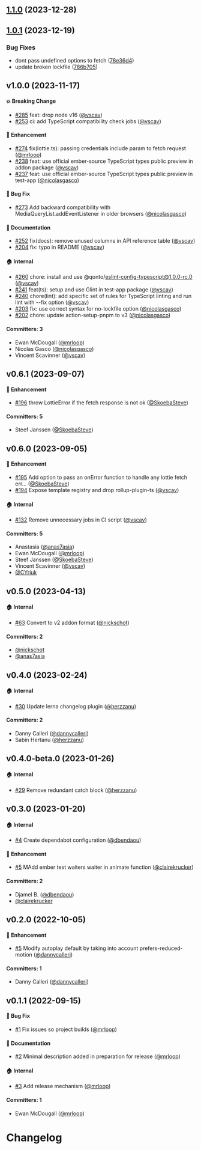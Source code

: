 
## [1.1.0](https://github.com/qonto/ember-lottie/compare/v1.0.1...v1.1.0) (2023-12-28)

## [1.0.1](https://github.com/qonto/ember-lottie/compare/v1.0.0...v1.0.1) (2023-12-19)


### Bug Fixes

* dont pass undefined options to fetch ([78e36d4](https://github.com/qonto/ember-lottie/commit/78e36d44e152679c6a5d8d0974576995243eaf20))
* update broken lockfile ([786b705](https://github.com/qonto/ember-lottie/commit/786b7057320ef398566edf63933272a412ad907c))

## v1.0.0 (2023-11-17)

#### :boom: Breaking Change
* [#285](https://github.com/qonto/ember-lottie/pull/285) feat: drop node v16 ([@vscav](https://github.com/vscav))
* [#253](https://github.com/qonto/ember-lottie/pull/253) ci: add TypeScript compatibility check jobs ([@vscav](https://github.com/vscav))

#### :rocket: Enhancement
* [#274](https://github.com/qonto/ember-lottie/pull/274) fix(lottie.ts): passing credentials include param to fetch request ([@mrloop](https://github.com/mrloop))
* [#238](https://github.com/qonto/ember-lottie/pull/238) feat: use official ember-source TypeScript types public preview in addon package ([@vscav](https://github.com/vscav))
* [#237](https://github.com/qonto/ember-lottie/pull/237) feat: use official ember-source TypeScript types public preview in test-app ([@nicolasgasco](https://github.com/nicolasgasco))

#### :bug: Bug Fix
* [#273](https://github.com/qonto/ember-lottie/pull/273) Add backward compatibility with MediaQueryList.addEventListener in older browsers ([@nicolasgasco](https://github.com/nicolasgasco))

#### :memo: Documentation
* [#252](https://github.com/qonto/ember-lottie/pull/252) fix(docs): remove unused columns in API reference table ([@vscav](https://github.com/vscav))
* [#204](https://github.com/qonto/ember-lottie/pull/204) fix: typo in README ([@vscav](https://github.com/vscav))

#### :house: Internal
* [#260](https://github.com/qonto/ember-lottie/pull/260) chore: install and use @qonto/eslint-config-typescript@1.0.0-rc.0 ([@vscav](https://github.com/vscav))
* [#241](https://github.com/qonto/ember-lottie/pull/241) feat(ts): setup and use Glint in test-app package ([@vscav](https://github.com/vscav))
* [#240](https://github.com/qonto/ember-lottie/pull/240) chore(lint): add specific set of rules for TypeScript linting and run lint with --fix option ([@vscav](https://github.com/vscav))
* [#203](https://github.com/qonto/ember-lottie/pull/203) fix: use correct syntax for no-lockfile option ([@nicolasgasco](https://github.com/nicolasgasco))
* [#202](https://github.com/qonto/ember-lottie/pull/202) chore: update action-setup-pnpm to v3 ([@nicolasgasco](https://github.com/nicolasgasco))

#### Committers: 3
- Ewan McDougall ([@mrloop](https://github.com/mrloop))
- Nicolas Gasco ([@nicolasgasco](https://github.com/nicolasgasco))
- Vincent Scavinner ([@vscav](https://github.com/vscav))


## v0.6.1 (2023-09-07)

#### :rocket: Enhancement
* [#196](https://github.com/qonto/ember-lottie/pull/196) throw LottieError if the fetch response is not ok ([@SkoebaSteve](https://github.com/SkoebaSteve))

#### Committers: 5
- Steef Janssen ([@SkoebaSteve](https://github.com/SkoebaSteve))

## v0.6.0 (2023-09-05)

#### :rocket: Enhancement
* [#195](https://github.com/qonto/ember-lottie/pull/195) Add option to pass an onError function to handle any lottie fetch err… ([@SkoebaSteve](https://github.com/SkoebaSteve))
* [#194](https://github.com/qonto/ember-lottie/pull/194) Expose template registry and drop rollup-plugin-ts ([@vscav](https://github.com/vscav))

#### :house: Internal
* [#132](https://github.com/qonto/ember-lottie/pull/132) Remove unnecessary jobs in CI script ([@vscav](https://github.com/vscav))

#### Committers: 5
- Anastasia ([@anas7asia](https://github.com/anas7asia))
- Ewan McDougall ([@mrloop](https://github.com/mrloop))
- Steef Janssen ([@SkoebaSteve](https://github.com/SkoebaSteve))
- Vincent Scavinner ([@vscav](https://github.com/vscav))
- [@CYriuk](https://github.com/CYriuk)


## v0.5.0 (2023-04-13)

#### :house: Internal

- [#63](https://github.com/qonto/ember-lottie/pull/63) Convert to v2 addon format ([@nickschot](https://github.com/nickschot))

#### Committers: 2

- [@nickschot](https://github.com/nickschot)
- [@anas7asia](https://github.com/anas7asia)

## v0.4.0 (2023-02-24)

#### :house: Internal

- [#30](https://github.com/qonto/ember-lottie/pull/30) Update lerna changelog plugin ([@herzzanu](https://github.com/herzzanu))

#### Committers: 2

- Danny Calleri ([@dannycalleri](https://github.com/dannycalleri))
- Sabin Hertanu ([@herzzanu](https://github.com/herzzanu))

## v0.4.0-beta.0 (2023-01-26)

#### :house: Internal

- [#29](https://github.com/qonto/ember-lottie/pull/29) Remove redundant catch block ([@herzzanu](https://github.com/herzzanu))

## v0.3.0 (2023-01-20)

#### :house: Internal

- [#4](https://github.com/qonto/ember-lottie/pull/4) Create dependabot configuration ([@dbendaou](https://github.com/dbendaou))

#### :rocket: Enhancement

- [#5](https://github.com/qonto/ember-lottie/pull/21) MAdd ember test waiters waiter in animate function ([@clairekrucker](https://github.com/clairekrucker))

#### Committers: 2

- Djamel B. ([@dbendaou](https://github.com/dbendaou))
- [@clairekrucker](https://github.com/clairekrucker)

## v0.2.0 (2022-10-05)

#### :rocket: Enhancement

- [#5](https://github.com/qonto/ember-lottie/pull/5) Modify autoplay default by taking into account prefers-reduced-motion ([@dannycalleri](https://github.com/dannycalleri))

#### Committers: 1

- Danny Calleri ([@dannycalleri](https://github.com/dannycalleri))

## v0.1.1 (2022-09-15)

#### :bug: Bug Fix

- [#1](https://github.com/qonto/ember-lottie/pull/1) Fix issues so project builds ([@mrloop](https://github.com/mrloop))

#### :memo: Documentation

- [#2](https://github.com/qonto/ember-lottie/pull/2) Minimal description added in preparation for release ([@mrloop](https://github.com/mrloop))

#### :house: Internal

- [#3](https://github.com/qonto/ember-lottie/pull/3) Add release mechanism ([@mrloop](https://github.com/mrloop))

#### Committers: 1

- Ewan McDougall ([@mrloop](https://github.com/mrloop))

# Changelog
